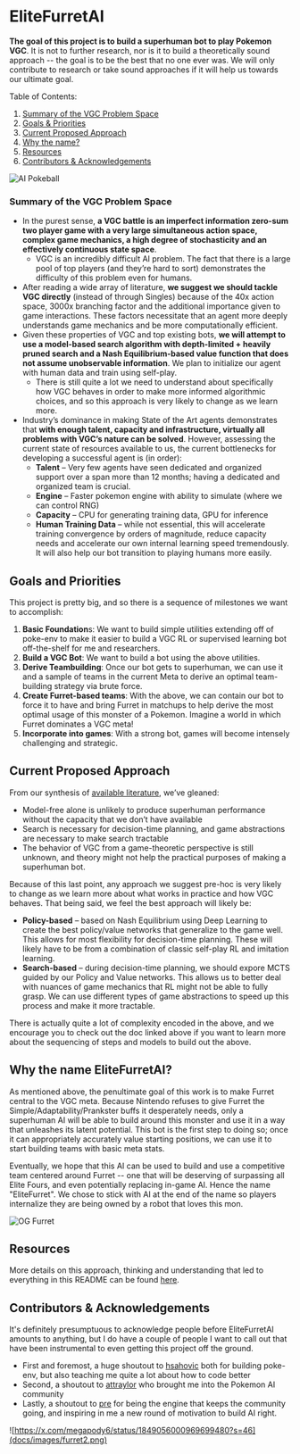 # EliteFurretAI
**The goal of this project is to build a superhuman bot to play Pokemon VGC**. It is not to further research, nor is it to build a theoretically sound approach -- the goal is to be the best that no one ever was. We will only contribute to research or take sound approaches if it will help us towards our ultimate goal.

Table of Contents:
1. [Summary of the VGC Problem Space](#summary-of-the-vgc-problem-space)
2. [Goals & Priorities](#goals-and-priorities)
2. [Current Proposed Approach](#current-proposed-approach)
3. [Why the name?](#why-the-name-elitefurretai)
4. [Resources](#resources)
5. [Contributors & Acknowledgements](#contributors--acknowledgements)

![AI Pokeball](docs/images/aipokeball.png)

### Summary of the VGC Problem Space
- In the purest sense, **a VGC battle is an imperfect information zero-sum two player game with a very large simultaneous action space, complex game mechanics, a high degree of stochasticity and an effectively continuous state space**.
    - VGC is an incredibly difficult AI problem. The fact that there is a large pool of top players (and they’re hard to sort) demonstrates the difficulty of this problem even for humans.
- After reading a wide array of literature, **we suggest we should tackle VGC directly** (instead of through Singles) because of the 40x action space, 3000x branching factor and the additional importance given to game interactions. These factors necessitate that an agent more deeply understands game mechanics and be more computationally efficient.
- Given these properties of VGC and top existing bots, **we will attempt to use a model-based search algorithm with depth-limited + heavily pruned search and a Nash Equilibrium-based value function that does not assume unobservable information**. We plan to initialize our agent with human data and train using self-play.
    - There is still quite a lot we need to understand about specifically how VGC behaves in order to make more informed algorithmic choices, and so this approach is very likely to change as we learn more.
- Industry’s dominance in making State of the Art agents demonstrates that **with enough talent, capacity and infrastructure, virtually all problems with VGC’s nature can be solved**. However, assessing the current state of resources available to us, the current bottlenecks for developing a successful agent is (in order):
    - **Talent** – Very few agents have seen dedicated and organized support over a span more than 12 months; having a dedicated and organized team is crucial.
    - **Engine** – Faster pokemon engine with ability to simulate (where we can control RNG)
    - **Capacity** – CPU for generating training data, GPU for inference
    - **Human Training Data** – while not essential, this will accelerate training convergence by orders of magnitude, reduce capacity needs and accelerate our own internal learning speed tremendously. It will also help our bot transition to playing humans more easily.

## Goals and Priorities
This project is pretty big, and so there is a sequence of milestones we want to accomplish:
1. **Basic Foundation**s: We want to build simple utilities extending off of poke-env to make it easier to build a VGC RL or supervised learning bot off-the-shelf for me and researchers.
2. **Build a VGC Bot**: We want to build a bot using the above utilities.
3. **Derive Teambuilding**: Once our bot gets to superhuman, we can use it and a sample of teams in the current Meta to derive an optimal team-building strategy via brute force.
4. **Create Furret-based teams**: With the above, we can contain our bot to force it to have and bring Furret in matchups to help derive the most optimal usage of this monster of a Pokemon. Imagine a world in which Furret dominates a VGC meta!
5. **Incorporate into games**: With a strong bot, games will become intensely challenging and strategic.

## Current Proposed Approach
From our synthesis of [available literature](https://docs.google.com/document/d/14menCHw8z06KJWZ5F_K-MjgWVo_b7PESR7RlG-em4ic/edit#heading=h.p6dz1cv0mnpx), we’ve gleaned:
- Model-free alone is unlikely to produce superhuman performance without the capacity that we don’t have available
- Search is necessary for decision-time planning, and game abstractions are necessary to make search tractable
- The behavior of VGC from a game-theoretic perspective is still unknown, and theory might not help the practical purposes of making a superhuman bot.

Because of this last point, any approach we suggest pre-hoc is very likely to change as we learn more about what works in practice and how VGC behaves. That being said, we feel the best approach will likely be:
- **Policy-based** – based on Nash Equilibrium using Deep Learning to create the best policy/value networks that generalize to the game well. This allows for most flexibility for decision-time planning. These will likely have to be from a combination of classic self-play RL and imitation learning.
- **Search-based** – during decision-time planning, we should expore MCTS guided by our Policy and Value networks. This allows us to better deal with nuances of game mechanics that RL might not be able to fully grasp. We can use different types of game abstractions to speed up this process and make it more tractable.

There is actually quite a lot of complexity encoded in the above, and we encourage you to check out the doc linked above if you want to learn more about the sequencing of steps and models to build out the above.

## Why the name EliteFurretAI?
As mentioned above, the penultimate goal of this work is to make Furret central to the VGC meta. Because Nintendo refuses to give Furret the Simple/Adaptability/Prankster buffs it desperately needs, only a superhuman AI will be able to build around this monster and use it in a way that unleashes its latent potential. This bot is the first step to doing so; once it can appropriately accurately value starting positions, we can use it to start building teams with basic meta stats.

Eventually, we hope that this AI can be used to build and use a competitive team centered around Furret -- one that will be deserving of surpassing all Elite Fours, and even potentially replacing in-game AI. Hence the name "EliteFurret". We chose to stick with AI at the end of the name so players internalize they are being owned by a robot that loves this mon.

![OG Furret](docs/images/furret.png)

## Resources
More details on this approach, thinking and understanding that led to everything in this README can be found [here](https://docs.google.com/document/d/14menCHw8z06KJWZ5F_K-MjgWVo_b7PESR7RlG-em4ic/edit).


## Contributors & Acknowledgements
It's definitely presumptuous to acknowledge people before EliteFurretAI amounts to anything, but I do have a couple of people I want to call out that have been instrumental to even getting this project off the ground.
- First and foremost, a huge shoutout to [hsahovic](https://github.com/hsahovic) both for building poke-env, but also teaching me quite a lot about how to code better
- Second, a shoutout to [attraylor](https://github.com/attraylor) who brought me into the Pokemon AI community
- Lastly, a shoutout to [pre](https://github.com/scheibo) for being the engine that keeps the community going, and inspiring in me a new round of motivation to build AI right.

![https://x.com/megapody6/status/1849056000969699480?s=46](docs/images/furret2.png)
